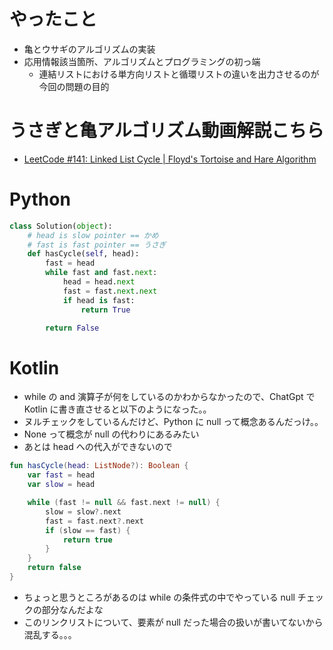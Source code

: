 # やったこと
- 亀とウサギのアルゴリズムの実装
- 応用情報該当箇所、アルゴリズムとプログラミングの初っ端
  - 連結リストにおける単方向リストと循環リストの違いを出力させるのが今回の問題の目的


# うさぎと亀アルゴリズム動画解説こちら
- [LeetCode #141: Linked List Cycle | Floyd's Tortoise and Hare Algorithm](https://www.youtube.com/watch?v=RRSItF-Ts4Q&t=180s)


# Python
```python
class Solution(object):
    # head is slow pointer == かめ
    # fast is fast pointer == うさぎ
    def hasCycle(self, head):
        fast = head
        while fast and fast.next:
            head = head.next
            fast = fast.next.next
            if head is fast:
                return True

        return False
```

# Kotlin
- while の and 演算子が何をしているのかわからなかったので、ChatGpt で Kotlin に書き直させると以下のようになった。。
- ヌルチェックをしているんだけど、Python に null って概念あるんだっけ。。
- None って概念が null の代わりにあるみたい
- あとは head への代入ができないので
```kotlin
fun hasCycle(head: ListNode?): Boolean {
    var fast = head
    var slow = head

    while (fast != null && fast.next != null) {
        slow = slow?.next
        fast = fast.next?.next
        if (slow == fast) {
            return true
        }
    }
    return false
}
```
- ちょっと思うところがあるのは while の条件式の中でやっている null チェックの部分なんだよな
- このリンクリストについて、要素が null だった場合の扱いが書いてないから混乱する。。。